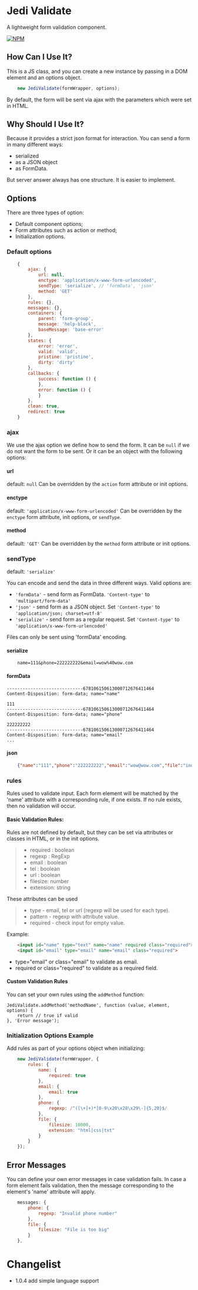 # Jedi Validate
A lightweight form validation component.

[![NPM](https://nodei.co/npm/jedi-validate.png?downloads=true&downloadRank=true&stars=true)](https://nodei.co/npm/jedi-validate/)

## How Can I Use It?

This is a JS class, and you can create a new instance by passing in a DOM element and an options object.

```javascript
    new JediValidate(formWrapper, options);
```

By default, the form will be sent via ajax with the parameters which were set in HTML.

## Why Should I Use It?

Because it provides a strict json format for interaction. You can send a form in many different ways:

* serialized
* as a JSON object
* as FormData.

But server answer always has one structure. It is easier to implement. 

## Options

There are three types of option:

* Default component options;
* Form attributes such as action or method;
* Initialization options.

### Default options

```javascript
    {
        ajax: {
            url: null,
            enctype: 'application/x-www-form-urlencoded',
            sendType: 'serialize', // 'formData', 'json'
            method: 'GET'
        },
        rules: {},
        messages: {},
        containers: {
            parent: 'form-group',
            message: 'help-block',
            baseMessage: 'base-error'
        },
        states: {
            error: 'error',
            valid: 'valid',
            pristine: 'pristine',
            dirty: 'dirty'
        },
        callbacks: {
            success: function () {
            },
            error: function () {
            }
        },
        clean: true,
        redirect: true
    }
```

### ajax

We use the ajax option we define how to send the form.
It can be ```null``` if we do not want the form to be sent.
Or it can be an object with the following options:

#### url
default: ```null```
Can be overridden by the `action` form attribute or init options.

#### enctype
default: ```'application/x-www-form-urlencoded'```
Can be overridden by the `enctype` form attribute, init options, or `sendType`.

#### method
default: ```'GET'```
Can be overridden by the `method` form attribute or init options.

### sendType
default: ```'serialize'```

You can encode and send the data in three different ways. Valid options are:
 
* ```'formData'``` - send form as FormData. ```'Content-type'``` to ```'multipart/form-data'```
* ```'json'``` - send form as a JSON object. Set ```'Content-type'``` to ```'application/json; charset=utf-8'```
* ```'serialize'``` - send form as a regular request. Set ```'Content-type'``` to ```'application/x-www-form-urlencoded'```

Files can only be sent using 'formData' encoding.

#### serialize

```
    name=111&phone=222222222&email=wow%40wow.com
```

#### formData

```
-----------------------------678106150613000712676411464
Content-Disposition: form-data; name="name"

111
-----------------------------678106150613000712676411464
Content-Disposition: form-data; name="phone"

222222222
-----------------------------678106150613000712676411464
Content-Disposition: form-data; name="email"
...
```

#### json

```json
    {"name":"111","phone":"222222222","email":"wow@wow.com","file":"index.html"}
```

### rules

Rules used to validate input. Each form element will be matched by the 'name' attribute with a corresponding rule, if one exists. If no rule exists, then no validation will occur.

#### Basic Validation Rules:

Rules are not defined by default, but they can be set via attributes or classes in HTML, or in the init options.

> - required :  boolean
> - regexp : RegExp
> - email :  boolean
> - tel :  boolean
> - url :  boolean
> - filesize: number
> - extension: string

These attributes can be used
> - type - email, tel or url (regexp will be used for each type).
> - pattern - regexp with attribute value.
> - required - check input for empty value.

Example:

```html
    <input id="name" type="text" name="name" required class="required">
    <input id="email" type="email" name="email" class="required">
```

* type="email" or class="email" to validate as email.
* required or class="required" to validate as a required field.

#### Custom Validation Rules

You can set your own rules using the ```addMethod``` function:

```
JediValidate.addMethod('methodName', function (value, element, options) {
    return // true if valid
}, 'Error message');
```

### Initialization Options Example

Add rules as part of your options object when initializing:

```javascript
    new JediValidate(formWrapper, {
        rules: {
            name: {
                required: true
            },
            email: {
                email: true
            },
            phone: {
                regexp: /^([\+]+)*[0-9\x20\x28\x29\-]{5,20}$/
            },
            file: {
                filesize: 10000,
                extension: "html|css|txt"
            }
        }
    });
```

## Error Messages

You can define your own error messages in case validation fails. In case a form element fails validation, then the message corresponding to the element's 'name' attribute will apply.

```javascript
    messages: {
        phone: {
            regexp: "Invalid phone number"
        },
        file: {
            filesize: "File is too big"
        }
    },
```

# Changelist

- 1.0.4 add simple language support

